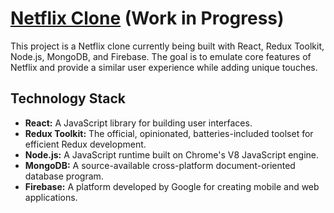 # [Netflix Clone](https://netflix-clone-83631.web.app/) (Work in Progress)

This project is a Netflix clone currently being built with React, Redux Toolkit, Node.js, MongoDB, and Firebase. The goal is to emulate core features of Netflix and provide a similar user experience while adding unique touches.

## Technology Stack

- **React:** A JavaScript library for building user interfaces.
- **Redux Toolkit:** The official, opinionated, batteries-included toolset for efficient Redux development.
- **Node.js:** A JavaScript runtime built on Chrome's V8 JavaScript engine.
- **MongoDB:** A source-available cross-platform document-oriented database program.
- **Firebase:** A platform developed by Google for creating mobile and web applications.
